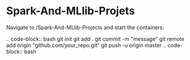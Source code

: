 # Spark-And-MLlib-Projets

Navigate to /Spark-And-MLlib-Projects and start the containers:

.. code-block:: bash
git init
git add .
git commit -m "message"
git remote add origin "github.com/your_repo.git"
git push -u origin master
.. code-block:: bash
